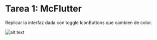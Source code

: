 # Tarea 1: McFlutter

Replicar la interfaz dada con toggle IconButtons que cambien de color.

![alt text](https://imgur.com/a/E1FMG9l)



